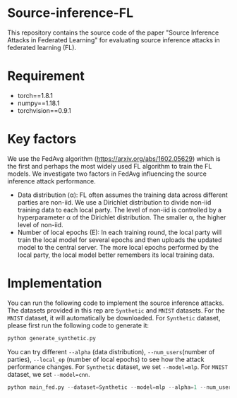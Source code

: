 # Source-inference-FL
This repository contains the source code of the paper "Source Inference Attacks in Federated Learning" for evaluating source inference attacks in federated learning (FL). 

# Requirement 
* torch==1.8.1
* numpy==1.18.1
* torchvision==0.9.1

# Key factors
We use the FedAvg algorithm (https://arxiv.org/abs/1602.05629) which is the first and perhaps the most widely used FL algorithm to train the FL models. We investigate two factors in FedAvg influencing the source inference attack performance.

* Data distribution (α): FL often assumes the training data across different parties are non-iid. We use a Dirichlet distribution to divide non-iid training data to each local party. The level of non-iid is controlled by a hyperparameter α of the Dirichlet distribution. The smaller α, the higher level of non-iid.
* Number of local epochs (E): In each training round, the local party will train the local model for several epochs and then uploads the updated model to the central server. The more local epochs performed by the local party, the local model better remembers its local training data.

# Implementation
You can run the following code to implement the source inference attacks. The datasets provided in this rep are `Synthetic` and `MNIST` datasets. For the `MNIST` dataset, it will automatically be downloaded. For `Synthetic` dataset, please first run the following code to generate it:
```python
python generate_synthetic.py
```

You can try different `--alpha` (data distribution), `--num_users`(number of parties), `--local_ep` (number of local epochs) to see how the attack performance changes. For `Synthetic` dataset, we set `--model=mlp`. For `MNIST` dataset, we set `--model=cnn`.
```python
python main_fed.py --dataset=Synthetic --model=mlp --alpha=1 --num_users=10 --local_ep=5
```
